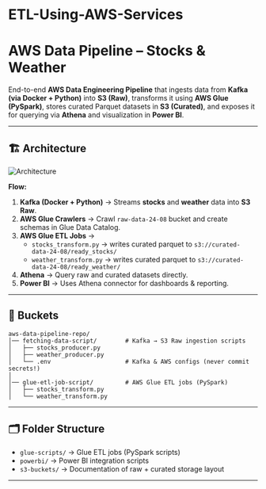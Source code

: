 # ETL-Using-AWS-Services

# AWS Data Pipeline – Stocks & Weather

End-to-end **AWS Data Engineering Pipeline** that ingests data from **Kafka (via Docker + Python)** into **S3 (Raw)**, transforms it using **AWS Glue (PySpark)**, stores curated Parquet datasets in **S3 (Curated)**, and exposes it for querying via **Athena** and visualization in **Power BI**.  

---

## 🏗️ Architecture

![Architecture]([docs/architecture.png](https://github.com/Avi7738/ETL-Using-AWS-Services/blob/main/architecture.png?raw=true))

**Flow:**
1. **Kafka (Docker + Python)** → Streams **stocks** and **weather** data into **S3 Raw**.
2. **AWS Glue Crawlers** → Crawl `raw-data-24-08` bucket and create schemas in Glue Data Catalog.
3. **AWS Glue ETL Jobs** →  
   - `stocks_transform.py` → writes curated parquet to `s3://curated-data-24-08/ready_stocks/`  
   - `weather_transform.py` → writes curated parquet to `s3://curated-data-24-08/ready_weather/`
4. **Athena** → Query raw and curated datasets directly.
5. **Power BI** → Uses Athena connector for dashboards & reporting.

---

## 📂 Buckets
```
aws-data-pipeline-repo/
│── fetching-data-script/        # Kafka → S3 Raw ingestion scripts
│   ├── stocks_producer.py
│   ├── weather_producer.py
│   └── .env                     # Kafka & AWS configs (never commit secrets!)
│
│── glue-etl-job-script/         # AWS Glue ETL jobs (PySpark)
│   ├── stocks_transform.py
│   └── weather_transform.py

```
---

## 🗂️ Folder Structure
- `glue-scripts/` → Glue ETL jobs (PySpark scripts)  
- `powerbi/` → Power BI integration scripts  
- `s3-buckets/` → Documentation of raw + curated storage layout  

---

